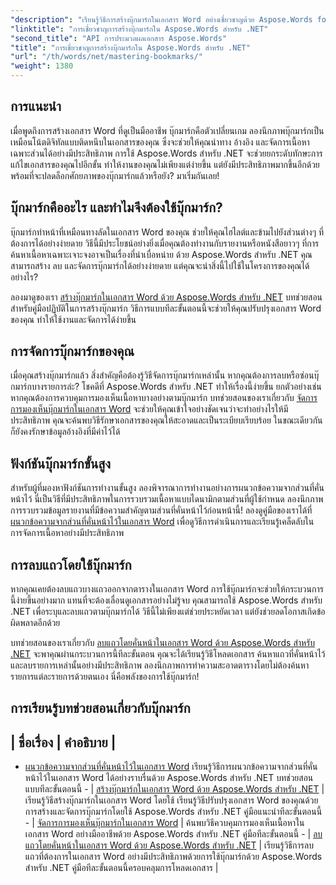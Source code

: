 ```yaml
---
"description": "เรียนรู้วิธีการสร้างบุ๊กมาร์กในเอกสาร Word อย่างเชี่ยวชาญด้วย Aspose.Words for .NET ผ่านบทช่วยสอนโดยละเอียด พัฒนาทักษะการจัดการเอกสารของคุณ"
"linktitle": "การเชี่ยวชาญการสร้างบุ๊กมาร์กใน Aspose.Words สำหรับ .NET"
"second_title": "API การประมวลผลเอกสาร Aspose.Words"
"title": "การเชี่ยวชาญการสร้างบุ๊กมาร์กใน Aspose.Words สำหรับ .NET"
"url": "/th/words/net/mastering-bookmarks/"
"weight": 1380
---
```


## การแนะนำ

เมื่อพูดถึงการสร้างเอกสาร Word ที่ดูเป็นมืออาชีพ บุ๊กมาร์กคือตัวเปลี่ยนเกม ลองนึกภาพบุ๊กมาร์กเป็นเหมือนโน้ตดิจิทัลแบบติดหนึบในเอกสารของคุณ ซึ่งจะช่วยให้คุณนำทาง อ้างอิง และจัดการเนื้อหาเฉพาะส่วนได้อย่างมีประสิทธิภาพ การใช้ Aspose.Words สำหรับ .NET จะช่วยยกระดับทักษะการแก้ไขเอกสารของคุณไปอีกขั้น ทำให้งานของคุณไม่เพียงแต่ง่ายขึ้น แต่ยังมีประสิทธิภาพมากขึ้นอีกด้วย พร้อมที่จะปลดล็อกศักยภาพของบุ๊กมาร์กแล้วหรือยัง? มาเริ่มกันเลย!

## บุ๊กมาร์กคืออะไร และทำไมจึงต้องใช้บุ๊กมาร์ก?

บุ๊กมาร์กทำหน้าที่เหมือนทางลัดในเอกสาร Word ของคุณ ช่วยให้คุณไฮไลต์และข้ามไปยังส่วนต่างๆ ที่ต้องการได้อย่างง่ายดาย วิธีนี้มีประโยชน์อย่างยิ่งเมื่อคุณต้องทำงานกับรายงานหรือหนังสือยาวๆ ที่การค้นหาเนื้อหาเฉพาะเจาะจงอาจเป็นเรื่องที่น่าเบื่อหน่าย ด้วย Aspose.Words สำหรับ .NET คุณสามารถสร้าง ลบ และจัดการบุ๊กมาร์กได้อย่างง่ายดาย แต่คุณจะนำสิ่งนี้ไปใช้ในโครงการของคุณได้อย่างไร?

ลองมาดูของเรา [สร้างบุ๊กมาร์กในเอกสาร Word ด้วย Aspose.Words สำหรับ .NET](./create-bookmark-in-word-document/) บทช่วยสอนสำหรับคู่มือปฏิบัติในการสร้างบุ๊กมาร์ก วิธีการแบบทีละขั้นตอนนี้จะช่วยให้คุณปรับปรุงเอกสาร Word ของคุณ ทำให้ใช้งานและจัดการได้ง่ายขึ้น

## การจัดการบุ๊กมาร์กของคุณ

เมื่อคุณสร้างบุ๊กมาร์กแล้ว สิ่งสำคัญคือต้องรู้วิธีจัดการบุ๊กมาร์กเหล่านั้น หากคุณต้องการลบหรือซ่อนบุ๊กมาร์กบางรายการล่ะ? โชคดีที่ Aspose.Words สำหรับ .NET ทำให้เรื่องนี้ง่ายขึ้น ยกตัวอย่างเช่น หากคุณต้องการควบคุมการมองเห็นเนื้อหาบางอย่างตามบุ๊กมาร์ก บทช่วยสอนของเราเกี่ยวกับ [จัดการการมองเห็นบุ๊กมาร์กในเอกสาร Word](./manage-bookmark-visibility-word-document/) จะช่วยให้คุณเข้าใจอย่างชัดเจนว่าจะทำอย่างไรให้มีประสิทธิภาพ คุณจะค้นพบวิธีรักษาเอกสารของคุณให้สะอาดและเป็นระเบียบเรียบร้อย ในขณะเดียวกันก็ยังคงรักษาข้อมูลอ้างอิงที่มีค่าไว้ได้

## ฟังก์ชันบุ๊กมาร์กขั้นสูง

สำหรับผู้ที่มองหาฟังก์ชันการทำงานขั้นสูง ลองพิจารณาการทำงานอย่างการผนวกข้อความจากส่วนที่คั่นหน้าไว้ นี่เป็นวิธีที่มีประสิทธิภาพในการรวบรวมเนื้อหาแบบไดนามิกตามส่วนที่ผู้ใช้กำหนด ลองนึกภาพการรวบรวมข้อมูลรายงานที่มีข้อความสำคัญตามส่วนที่คั่นหน้าไว้ก่อนหน้านี้! ลองดูคู่มือของเราได้ที่ [ผนวกข้อความจากส่วนที่คั่นหน้าไว้ในเอกสาร Word](./append-text-from-bookmarked-sections/) เพื่อดูวิธีการดำเนินการและเรียนรู้เคล็ดลับในการจัดการเนื้อหาอย่างมีประสิทธิภาพ

## การลบแถวโดยใช้บุ๊กมาร์ก

หากคุณเคยต้องลบแถวบางแถวออกจากตารางในเอกสาร Word การใช้บุ๊กมาร์กจะช่วยให้กระบวนการนี้ง่ายขึ้นอย่างมาก แทนที่จะต้องเลื่อนดูเอกสารอย่างไม่รู้จบ คุณสามารถใช้ Aspose.Words สำหรับ .NET เพื่อระบุและลบแถวตามบุ๊กมาร์กได้ วิธีนี้ไม่เพียงแต่ช่วยประหยัดเวลา แต่ยังช่วยลดโอกาสเกิดข้อผิดพลาดอีกด้วย 

บทช่วยสอนของเราเกี่ยวกับ [ลบแถวโดยคั่นหน้าในเอกสาร Word ด้วย Aspose.Words สำหรับ .NET](./delete-row-by-bookmark-word-documents/) จะพาคุณผ่านกระบวนการนี้ทีละขั้นตอน คุณจะได้เรียนรู้วิธีโหลดเอกสาร ค้นหาแถวที่คั่นหน้าไว้ และลบรายการเหล่านั้นอย่างมีประสิทธิภาพ ลองนึกภาพการทำความสะอาดตารางโดยไม่ต้องค้นหารายการแต่ละรายการด้วยตนเอง นี่คือพลังของการใช้บุ๊กมาร์ก! 


 ## การเรียนรู้บทช่วยสอนเกี่ยวกับบุ๊กมาร์ก
| ชื่อเรื่อง | คำอธิบาย |
-
- [ผนวกข้อความจากส่วนที่คั่นหน้าไว้ในเอกสาร Word](./append-text-from-bookmarked-sections/) เรียนรู้วิธีการผนวกข้อความจากส่วนที่คั่นหน้าไว้ในเอกสาร Word ได้อย่างราบรื่นด้วย Aspose.Words สำหรับ .NET บทช่วยสอนแบบทีละขั้นตอนนี้ -
| [สร้างบุ๊กมาร์กในเอกสาร Word ด้วย Aspose.Words สำหรับ .NET](./create-bookmark-in-word-document/) | เรียนรู้วิธีสร้างบุ๊กมาร์กในเอกสาร Word โดยใช้ เรียนรู้วิธีปรับปรุงเอกสาร Word ของคุณด้วยการสร้างและจัดการบุ๊กมาร์กโดยใช้ Aspose.Words สำหรับ .NET คู่มือแนะนำทีละขั้นตอนนี้ -
| [จัดการการมองเห็นบุ๊กมาร์กในเอกสาร Word](./manage-bookmark-visibility-word-document/) | ค้นพบวิธีควบคุมการมองเห็นเนื้อหาในเอกสาร Word อย่างมืออาชีพด้วย Aspose.Words สำหรับ .NET คู่มือทีละขั้นตอนนี้ -
| [ลบแถวโดยคั่นหน้าในเอกสาร Word ด้วย Aspose.Words สำหรับ .NET](./delete-row-by-bookmark-word-documents/) | เรียนรู้วิธีการลบแถวที่ต้องการในเอกสาร Word อย่างมีประสิทธิภาพด้วยการใช้บุ๊กมาร์กด้วย Aspose.Words สำหรับ .NET คู่มือทีละขั้นตอนนี้ครอบคลุมการโหลดเอกสาร |